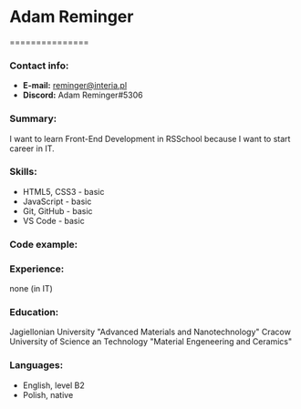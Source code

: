 # Adam Reminger
===============
### Contact info:
- **E-mail:** reminger@interia.pl
- **Discord:** Adam Reminger#5306

### Summary:
I want to learn Front-End Development in RSSchool because I want to start career in IT.

### Skills:
- HTML5, CSS3 - basic
- JavaScript - basic
- Git, GitHub - basic
- VS Code - basic

### Code example:


### Experience:
none (in IT)

### Education:
Jagiellonian University "Advanced Materials and Nanotechnology"
Cracow University of Science an Technology "Material Engeneering and Ceramics"

### Languages:
- English, level B2
- Polish, native
